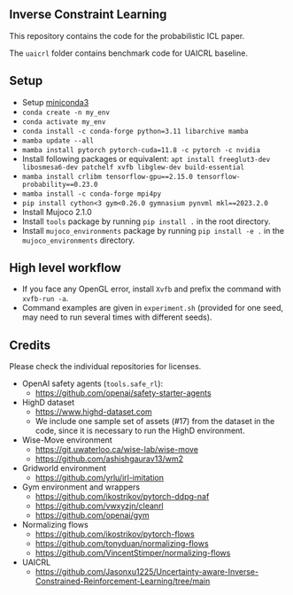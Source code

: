 ## Inverse Constraint Learning

This repository contains the code for the probabilistic ICL paper.

The `uaicrl` folder contains benchmark code for UAICRL baseline. 

## Setup

* Setup [miniconda3](https://repo.anaconda.com/miniconda/Miniconda3-latest-Linux-x86_64.sh)
* `conda create -n my_env`
* `conda activate my_env`
* `conda install -c conda-forge python=3.11 libarchive mamba`
* `mamba update --all`
* `mamba install pytorch pytorch-cuda=11.8 -c pytorch -c nvidia`
* Install following packages or equivalent: `apt install freeglut3-dev libosmesa6-dev patchelf xvfb libglew-dev build-essential`
* `mamba install crlibm tensorflow-gpu==2.15.0 tensorflow-probability==0.23.0`
* `mamba install -c conda-forge mpi4py`
* `pip install cython<3 gym<0.26.0 gymnasium pynvml mkl==2023.2.0`
* Install Mujoco 2.1.0
* Install `tools` package by running `pip install .` in the root directory. 
* Install `mujoco_environments` package by running `pip install -e .` in the `mujoco_environments` directory.

## High level workflow

* If you face any OpenGL error, install `Xvfb` and prefix the command with `xvfb-run -a`.
* Command examples are given in `experiment.sh` (provided for one seed, may need to run several times with different seeds).

## Credits

Please check the individual repositories for licenses.
* OpenAI safety agents (`tools.safe_rl`):
  * https://github.com/openai/safety-starter-agents
* HighD dataset
  * https://www.highd-dataset.com
  * We include one sample set of assets (#17) from the dataset in the code, since it is necessary to run the HighD environment.
* Wise-Move environment
  * https://git.uwaterloo.ca/wise-lab/wise-move
  * https://github.com/ashishgaurav13/wm2
* Gridworld environment
  * https://github.com/yrlu/irl-imitation
* Gym environment and wrappers
  * https://github.com/ikostrikov/pytorch-ddpg-naf
  * https://github.com/vwxyzjn/cleanrl
  * https://github.com/openai/gym
* Normalizing flows
  * https://github.com/ikostrikov/pytorch-flows
  * https://github.com/tonyduan/normalizing-flows
  * https://github.com/VincentStimper/normalizing-flows
* UAICRL
  * https://github.com/Jasonxu1225/Uncertainty-aware-Inverse-Constrained-Reinforcement-Learning/tree/main
